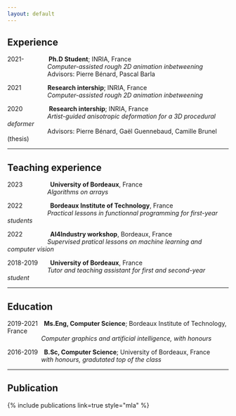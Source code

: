 ```yaml
---
layout: default
---
```


## Experience

2021-&emsp;&emsp;&emsp;&emsp;**Ph.D Student**; INRIA, France  
&emsp;&emsp;&emsp;&emsp;&emsp;&ensp;&emsp;*Computer-assisted rough 2D animation inbetweening*  
&emsp;&emsp;&emsp;&emsp;&emsp;&ensp;&emsp;Advisors: Pierre Bénard, Pascal Barla

2021 &emsp;&emsp;&emsp;&emsp;**Research intership**; INRIA, France  
&emsp;&emsp;&emsp;&emsp;&emsp;&ensp;&emsp;*Computer-assisted rough 2D animation inbetweening*
    
2020 &emsp;&emsp;&emsp;&emsp;**Research intership**; INRIA, France  
&emsp;&emsp;&emsp;&emsp;&emsp;&ensp;&emsp;*Artist-guided anisotropic deformation for a 3D procedural deformer*  
&emsp;&emsp;&emsp;&emsp;&emsp;&ensp;&emsp;Advisors: Pierre Bénard, Gaël Guennebaud, Camille Brunel (thesis)

------

## Teaching experience

2023&emsp;&emsp;&emsp;&emsp;&ensp;**University of Bordeaux**, France  
&emsp;&emsp;&emsp;&emsp;&emsp;&ensp;&emsp;*Algorithms on arrays*

2022&emsp;&emsp;&emsp;&emsp;&ensp;**Bordeaux Institute of Technology**, France  
&emsp;&emsp;&emsp;&emsp;&emsp;&ensp;&emsp;*Practical lessons in functionnal programming for first-year students*

2022&emsp;&emsp;&emsp;&emsp;&ensp;**AI4Industry workshop**, Bordeaux, France  
&emsp;&emsp;&emsp;&emsp;&emsp;&ensp;&emsp;*Supervised pratical lessons on machine learning and computer vision*

2018-2019&emsp;&emsp;**University of Bordeaux**, France  
&emsp;&emsp;&emsp;&emsp;&emsp;&ensp;&emsp;*Tutor and teaching assistant for first and second-year student*


------

## Education 

2019-2021&emsp;**Ms.Eng, Computer Science**; Bordeaux Institute of Technology, France  
&emsp;&emsp;&emsp;&emsp;&emsp;&ensp;*Computer graphics and artificial intelligence, with honours*

2016-2019&emsp;**B.Sc, Computer Science**; University of Bordeaux, France  
&emsp;&emsp;&emsp;&emsp;&emsp;&ensp;*with honours, gradutated top of the class*

------

## Publication

{% include publications link=true style="mla"  %}
